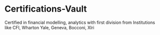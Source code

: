 # Certifications-Vault
Certified in financial modelling, analytics with first division from Institutions like CFI, Wharton Yale, Geneva, Bocconi, Xlri
